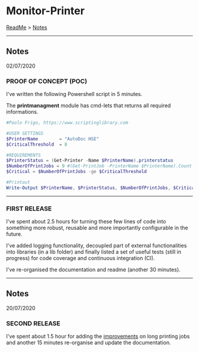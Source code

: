 # Monitor-Printer

[ReadMe](../README.md) > [Notes](notes.md)

______________
## Notes 
02/07/2020

### PROOF OF CONCEPT (POC)

I've written the following Powershell script in 5 minutes.

The __printmanagment__  module has cmd-lets that returns all required informations.

```powershell
#Paolo Frigo, https://www.scriptinglibrary.com

#USER SETTINGS
$PrinterName        = "AutoDoc HSE"
$CriticalThreshold  = 8

#REQUIREMENTS
$PrinterStatus = (Get-Printer -Name $PrinterName).printerstatus         #STRING
$NumberOfPrintJobs = 9 #(Get-PrintJob -PrinterName $PrinterName).Count  #INT 
$Critical = $NumberOfPrintJobs -ge $CriticalThreshold                   #BOOLEAN

#Printout 
Write-Output $PrinterName, $PrinterStatus, $NumberOfPrintJobs, $Critical
```
________________________
### FIRST RELEASE

I've spent about 2.5 hours for turning these few lines of code into something more robust, reusable and more importantly configurable in the future.

I've added logging functionality, decoupled part of external functionalities into libraries (in a lib folder) and finally listed a set of useful tests (still in progress) for code coverage and continuous integration (CI).

I've re-organised the documentation and readme (another 30 minutes). 

____________________________________

## Notes 
20/07/2020

### SECOND RELEASE

I've spent about 1.5 hour for adding the [improvements](improvements.md) on long printing jobs and another 15 minutes re-organise and update the documentation.
